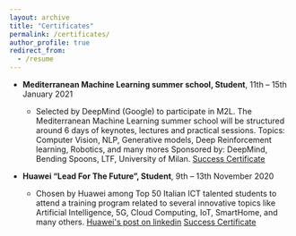 ```yaml
---
layout: archive
title: "Certificates"
permalink: /certificates/
author_profile: true
redirect_from:
  - /resume
---
```



* **Mediterranean Machine Learning summer school, Student**,       11th – 15th January 2021
  * Selected by DeepMind (Google) to participate in M2L. The Mediterranean Machine Learning summer school will be structured around 6 days of keynotes, lectures and practical sessions.
    Topics: Computer Vision, NLP, Generative models, Deep Reinforcement learning, Robotics, and many mores
    Sponsored by: DeepMind, Bending Spoons, LTF, University of Milan.
    [Success Certificate](http://kouatemuhamed.github.io/files/certificatedm.pdf)

* **Huawei “Lead For The Future”, Student**,            9th – 13th November 2020
  * Chosen by Huawei among Top 50 Italian ICT talented students to attend a training program related to several innovative topics like Artificial Intelligence, 5G, Cloud Computing, IoT, SmartHome, and many others.
    [Huawei's post on linkedin](https://www.linkedin.com/feed/update/urn:li:activity:6734102831311273984/)
    [Success Certificate](http://kouatemuhamed.github.io/files/certificatehw.pdf)
